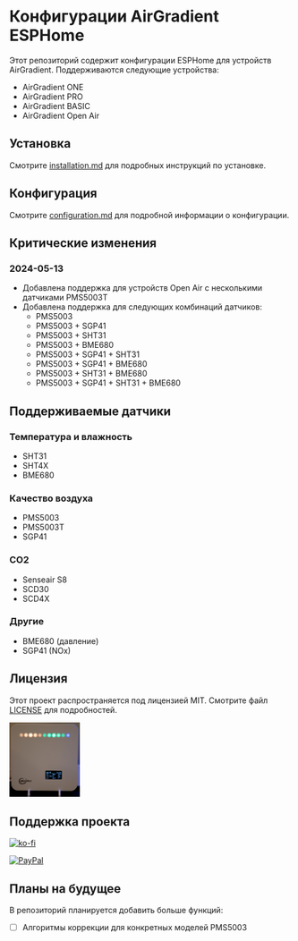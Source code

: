 # Конфигурации AirGradient ESPHome

Этот репозиторий содержит конфигурации ESPHome для устройств AirGradient. Поддерживаются следующие устройства:

- AirGradient ONE
- AirGradient PRO
- AirGradient BASIC
- AirGradient Open Air

## Установка

Смотрите [installation.md](installation.md) для подробных инструкций по установке.

## Конфигурация

Смотрите [configuration.md](configuration.md) для подробной информации о конфигурации.

## Критические изменения

### 2024-05-13

- Добавлена поддержка для устройств Open Air с несколькими датчиками PMS5003T
- Добавлена поддержка для следующих комбинаций датчиков:
  - PMS5003
  - PMS5003 + SGP41
  - PMS5003 + SHT31
  - PMS5003 + BME680
  - PMS5003 + SGP41 + SHT31
  - PMS5003 + SGP41 + BME680
  - PMS5003 + SHT31 + BME680
  - PMS5003 + SGP41 + SHT31 + BME680

## Поддерживаемые датчики

### Температура и влажность
- SHT31
- SHT4X
- BME680

### Качество воздуха
- PMS5003
- PMS5003T
- SGP41

### CO2
- Senseair S8
- SCD30
- SCD4X

### Другие
- BME680 (давление)
- SGP41 (NOx)

## Лицензия

Этот проект распространяется под лицензией MIT. Смотрите файл [LICENSE](LICENSE.txt) для подробностей.

<img src="image/README/1715467068556.png" width=25% height=25%>

## Поддержка проекта

[![ko-fi](https://ko-fi.com/img/githubbutton_sm.svg)](https://ko-fi.com/O5O31C8PHG)

[![PayPal](https://img.shields.io/badge/PayPal-00457C?style=for-the-badge&logo=paypal&logoColor=white)](https://paypal.me/mallocarray)

## Планы на будущее

В репозиторий планируется добавить больше функций:

- [ ] Алгоритмы коррекции для конкретных моделей PMS5003
